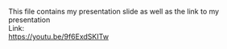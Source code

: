 This file contains my presentation slide as well as the link to my presentation  
Link:  
https://youtu.be/9f6ExdSKITw

